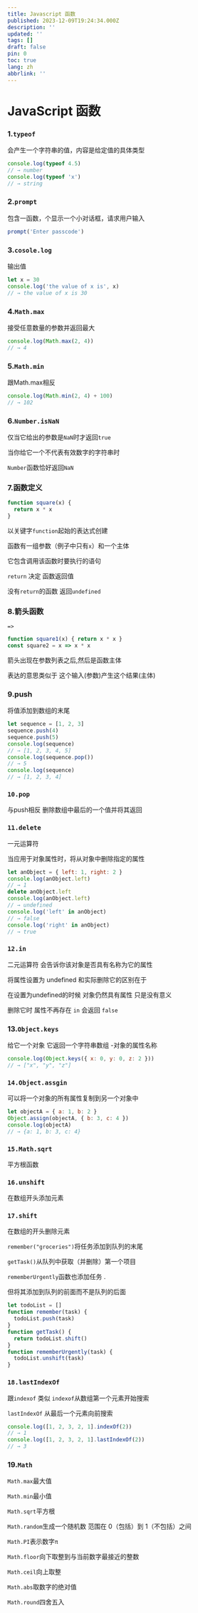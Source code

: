 ```yaml
---
title: Javascript 函数
published: 2023-12-09T19:24:34.000Z
description: ''
updated: ''
tags: []
draft: false
pin: 0
toc: true
lang: zh
abbrlink: ''
---
```


# JavaScript 函数

### 1.`typeof`

会产生一个字符串的值，内容是给定值的具体类型

```javascript
console.log(typeof 4.5)
// → number
console.log(typeof 'x')
// → string
```

### 2.`prompt`

包含一函数，个显示一个小对话框，请求用户输入

```javascript
prompt('Enter passcode')
```

### 3.`cosole.log`

输出值

```javascript
let x = 30
console.log('the value of x is', x)
// → the value of x is 30
```

### 4.`Math.max`

接受任意数量的参数并返回最大

```javascript
console.log(Math.max(2, 4))
// → 4
```

### 5.`Math.min`

跟Math.max相反

```javascript
console.log(Math.min(2, 4) + 100)
// → 102
```

### 6.`Number.isNaN`

仅当它给出的参数是`NaN`时才返回`true`

 当你给它一个不代表有效数字的字符串时

`Number`函数恰好返回`NaN`

### 7.函数定义

```javascript
function square(x) {
  return x * x
}
```

以关键字`function`起始的表达式创建

函数有一组参数（例子中只有`x`）和一个主体

它包含调用该函数时要执行的语句

`return` 决定 函数返回值

没有`return`的函数 返回`undefined`

### 8.箭头函数

`=>`

```javascript
function square1(x) { return x * x }
const square2 = x => x * x
```

箭头出现在参数列表之后,然后是函数主体

表达的意思类似于 这个输入(参数)产生这个结果(主体)

### 9.push

将值添加到数组的末尾

```javascript
let sequence = [1, 2, 3]
sequence.push(4)
sequence.push(5)
console.log(sequence)
// → [1, 2, 3, 4, 5]
console.log(sequence.pop())
// → 5
console.log(sequence)
// → [1, 2, 3, 4]
```

### `10.pop`

与push相反 删除数组中最后的一个值并将其返回

### `11.delete`

一元运算符

当应用于对象属性时，将从对象中删除指定的属性

```javascript
let anObject = { left: 1, right: 2 }
console.log(anObject.left)
// → 1
delete anObject.left
console.log(anObject.left)
// → undefined
console.log('left' in anObject)
// → false
console.log('right' in anObject)
// → true
```

### `12.in`

二元运算符  会告诉你该对象是否具有名称为它的属性

将属性设置为 undefined 和实际删除它的区别在于

在设置为undefined的时候 对象仍然具有属性 只是没有意义

删除它时 属性不再存在 `in` 会返回 `false`

### 13.`Object.keys`

给它一个对象 它返回一个字符串数组 -对象的属性名称

```javascript
console.log(Object.keys({ x: 0, y: 0, z: 2 }))
// → ["x", "y", "z"]
```

### `14.Object.assgin`

可以将一个对象的所有属性复制到另一个对象中

```javascript
let objectA = { a: 1, b: 2 }
Object.assign(objectA, { b: 3, c: 4 })
console.log(objectA)
// → {a: 1, b: 3, c: 4}
```

### `15.Math.sqrt`

平方根函数

### `16.unshift`

在数组开头添加元素

### `17.shift`

在数组的开头删除元素

`remember("groceries")`将任务添加到队列的末尾

`getTask()`从队列中获取（并删除）第一个项目

`rememberUrgently`函数也添加任务 .

但将其添加到队列的前面而不是队列的后面

```javascript
let todoList = []
function remember(task) {
  todoList.push(task)
}
function getTask() {
  return todoList.shift()
}
function rememberUrgently(task) {
  todoList.unshift(task)
}
```

### `18.lastIndexOf`

跟`indexof` 类似  `indexof`从数组第一个元素开始搜索

`lastIndexOf` 从最后一个元素向前搜索

```javascript
console.log([1, 2, 3, 2, 1].indexOf(2))
// → 1
console.log([1, 2, 3, 2, 1].lastIndexOf(2))
// → 3
```

### 19.`Math`

`Math.max`最大值

`Math.min`最小值

`Math.sqrt`平方根

`Math.random`生成一个随机数 范围在 0（包括）到 1（不包括）之间

`Math.PI`表示数字`π`

`Math.floor`向下取整到与当前数字最接近的整数

`Math.ceil`向上取整

`Math.abs`取数字的绝对值

`Math.round`四舍五入
